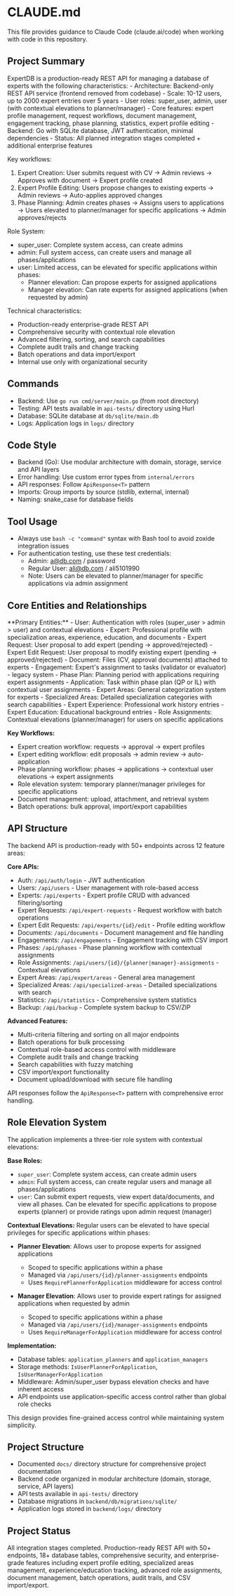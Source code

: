 # CLAUDE.md

This file provides guidance to Claude Code (claude.ai/code) when working with code in this repository.

## Project Summary
<memory>
ExpertDB is a production-ready REST API for managing a database of experts with the following characteristics:
- Architecture: Backend-only REST API service (frontend removed from codebase)
- Scale: 10-12 users, up to 2000 expert entries over 5 years  
- User roles: super_user, admin, user (with contextual elevations to planner/manager)
- Core features: expert profile management, request workflows, document management, engagement tracking, phase planning, statistics, expert profile editing
- Backend: Go with SQLite database, JWT authentication, minimal dependencies
- Status: All planned integration stages completed + additional enterprise features

Key workflows:
1. Expert Creation: User submits request with CV → Admin reviews → Approves with document → Expert profile created
2. Expert Profile Editing: Users propose changes to existing experts → Admin reviews → Auto-applies approved changes
3. Phase Planning: Admin creates phases → Assigns users to applications → Users elevated to planner/manager for specific applications → Admin approves/rejects

Role System:
- super_user: Complete system access, can create admins
- admin: Full system access, can create users and manage all phases/applications  
- user: Limited access, can be elevated for specific applications within phases:
  - Planner elevation: Can propose experts for assigned applications
  - Manager elevation: Can rate experts for assigned applications (when requested by admin)

Technical characteristics:
- Production-ready enterprise-grade REST API
- Comprehensive security with contextual role elevation
- Advanced filtering, sorting, and search capabilities
- Complete audit trails and change tracking
- Batch operations and data import/export
- Internal use only with organizational security
</memory>

## Commands
- Backend: Use `go run cmd/server/main.go` (from root directory)
- Testing: API tests available in `api-tests/` directory using Hurl
- Database: SQLite database at `db/sqlite/main.db`
- Logs: Application logs in `logs/` directory

## Code Style
- Backend (Go): Use modular architecture with domain, storage, service and API layers
- Error handling: Use custom error types from `internal/errors`
- API responses: Follow `ApiResponse<T>` pattern
- Imports: Group imports by source (stdlib, external, internal)
- Naming: snake_case for database fields

## Tool Usage
- Always use `bash -c "command"` syntax with Bash tool to avoid zoxide integration issues
- For authentication testing, use these test credentials:
  - Admin: a@db.com / password
  - Regular User: ali@db.com / ali5101990
  - Note: Users can be elevated to planner/manager for specific applications via admin assignment

## Core Entities and Relationships
<memory>
**Primary Entities:**
- User: Authentication with roles (super_user > admin > user) and contextual elevations
- Expert: Professional profile with specialization areas, experience, education, and documents
- Expert Request: User proposal to add expert (pending → approved/rejected)
- Expert Edit Request: User proposal to modify existing expert (pending → approved/rejected)
- Document: Files (CV, approval documents) attached to experts
- Engagement: Expert's assignment to tasks (validator or evaluator) - legacy system
- Phase Plan: Planning period with applications requiring expert assignments
- Application: Task within phase plan (QP or IL) with contextual user assignments
- Expert Areas: General categorization system for experts
- Specialized Areas: Detailed specialization categories with search capabilities
- Expert Experience: Professional work history entries
- Expert Education: Educational background entries
- Role Assignments: Contextual elevations (planner/manager) for users on specific applications

**Key Workflows:**
- Expert creation workflow: requests → approval → expert profiles
- Expert editing workflow: edit proposals → admin review → auto-application
- Phase planning workflow: phases → applications → contextual user elevations → expert assignments
- Role elevation system: temporary planner/manager privileges for specific applications
- Document management: upload, attachment, and retrieval system
- Batch operations: bulk approval, import/export capabilities
</memory>

## API Structure
<memory>
The backend API is production-ready with 50+ endpoints across 12 feature areas:

**Core APIs:**
- Auth: `/api/auth/login` - JWT authentication
- Users: `/api/users` - User management with role-based access
- Experts: `/api/experts` - Expert profile CRUD with advanced filtering/sorting
- Expert Requests: `/api/expert-requests` - Request workflow with batch operations
- Expert Edit Requests: `/api/experts/{id}/edit` - Profile editing workflow
- Documents: `/api/documents` - Document management and file handling
- Engagements: `/api/engagements` - Engagement tracking with CSV import
- Phases: `/api/phases` - Phase planning workflow with contextual assignments
- Role Assignments: `/api/users/{id}/{planner|manager}-assignments` - Contextual elevations
- Expert Areas: `/api/expert/areas` - General area management
- Specialized Areas: `/api/specialized-areas` - Detailed specializations with search
- Statistics: `/api/statistics` - Comprehensive system statistics
- Backup: `/api/backup` - Complete system backup to CSV/ZIP

**Advanced Features:**
- Multi-criteria filtering and sorting on all major endpoints
- Batch operations for bulk processing
- Contextual role-based access control with middleware
- Complete audit trails and change tracking
- Search capabilities with fuzzy matching
- CSV import/export functionality
- Document upload/download with secure file handling

API responses follow the `ApiResponse<T>` pattern with comprehensive error handling.
</memory>

## Role Elevation System
<memory>
The application implements a three-tier role system with contextual elevations:

**Base Roles:**
- `super_user`: Complete system access, can create admin users
- `admin`: Full system access, can create regular users and manage all phases/applications
- `user`: Can submit expert requests, view expert data/documents, and view all phases. Can be elevated for specific applications to propose experts (planner) or provide ratings upon admin request (manager)

**Contextual Elevations:**
Regular users can be elevated to have special privileges for specific applications within phases:

- **Planner Elevation**: Allows user to propose experts for assigned applications
  - Scoped to specific applications within a phase
  - Managed via `/api/users/{id}/planner-assignments` endpoints
  - Uses `RequirePlannerForApplication` middleware for access control

- **Manager Elevation**: Allows user to provide expert ratings for assigned applications when requested by admin
  - Scoped to specific applications within a phase
  - Managed via `/api/users/{id}/manager-assignments` endpoints
  - Uses `RequireManagerForApplication` middleware for access control

**Implementation:**
- Database tables: `application_planners` and `application_managers`
- Storage methods: `IsUserPlannerForApplication`, `IsUserManagerForApplication`
- Middleware: Admin/super_user bypass elevation checks and have inherent access
- API endpoints use application-specific access control rather than global role checks

This design provides fine-grained access control while maintaining system simplicity.
</memory>

## Project Structure
- Documented `docs/` directory structure for comprehensive project documentation
- Backend code organized in modular architecture (domain, storage, service, API layers)
- API tests available in `api-tests/` directory
- Database migrations in `backend/db/migrations/sqlite/`
- Application logs stored in `backend/logs/` directory

## Project Status
All integration stages completed. Production-ready REST API with 50+ endpoints, 18+ database tables, comprehensive security, and enterprise-grade features including expert profile editing, specialized areas management, experience/education tracking, advanced role assignments, document management, batch operations, audit trails, and CSV import/export.